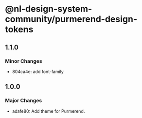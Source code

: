 # @nl-design-system-community/purmerend-design-tokens

## 1.1.0

### Minor Changes

- 804ca4e: add font-family

## 1.0.0

### Major Changes

- adafe80: Add theme for Purmerend.
